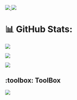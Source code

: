 <p align="left">
  <a href="https://www.linkedin.com/in/daksh-choudhary-18336b249/">
    <img src="https://skillicons.dev/icons?i=linkedin"/>
  </a>
 <a href = "https://twitter.com/DakshC17" >
  <img src = "https://skillicons.dev/icons?i=twitter" />
 </a>
  
   
</p>

# 📊 GitHub Stats:
![](https://github-readme-streak-stats.herokuapp.com/?user=DakshC17&theme=dark&hide_border=false)<br/>
  
![](https://github-readme-stats.vercel.app/api?username=DakshC17&theme=dark&hide_border=false&include_all_commits=true&count_private=true)<br/>
  
![](https://github-readme-stats.vercel.app/api/top-langs/?username=DakshC17&theme=dark&hide_border=false&include_all_commits=true&count_private=true&layout=compact)
</div>

 


<h2> :toolbox: ToolBox</h2>

<p align="left">
  <a href="https://skillicons.dev">
    <img src="https://skillicons.dev/icons?i=linux,docker,java,bash,vim,github,mysql,postgres,postman,aws,gcp,python,fastapi " />
  </a>
</p>
